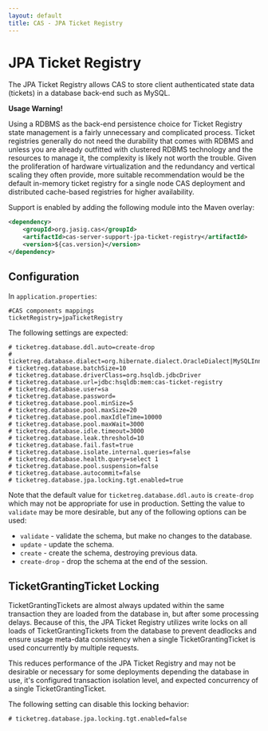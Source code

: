 ```yaml
---
layout: default
title: CAS - JPA Ticket Registry
---
```



# JPA Ticket Registry
The JPA Ticket Registry allows CAS to store client authenticated state
data (tickets) in a database back-end such as MySQL.

<div class="alert alert-warning"><strong>Usage Warning!</strong><p>Using a RDBMS as
the back-end persistence choice for Ticket Registry state management is a fairly unnecessary and complicated
process. Ticket registries generally do not need the durability that comes with RDBMS and unless
you are already outfitted with clustered RDBMS technology and the resources to manage it,
the complexity is likely not worth the trouble. Given the proliferation of hardware virtualization
and the redundancy and vertical scaling they often provide, more suitable recommendation would be
the default in-memory ticket registry for a single node CAS deployment and distributed cache-based
registries for higher availability.</p></div>

Support is enabled by adding the following module into the Maven overlay:

```xml
<dependency>
    <groupId>org.jasig.cas</groupId>
    <artifactId>cas-server-support-jpa-ticket-registry</artifactId>
    <version>${cas.version}</version>
</dependency>
```


## Configuration

In `application.properties`:

```properties
#CAS components mappings
ticketRegistry=jpaTicketRegistry
```

The following settings are expected:

```properties
# ticketreg.database.ddl.auto=create-drop
# ticketreg.database.dialect=org.hibernate.dialect.OracleDialect|MySQLInnoDBDialect|HSQLDialect
# ticketreg.database.batchSize=10
# ticketreg.database.driverClass=org.hsqldb.jdbcDriver
# ticketreg.database.url=jdbc:hsqldb:mem:cas-ticket-registry
# ticketreg.database.user=sa
# ticketreg.database.password=
# ticketreg.database.pool.minSize=5
# ticketreg.database.pool.maxSize=20
# ticketreg.database.pool.maxIdleTime=10000
# ticketreg.database.pool.maxWait=3000
# ticketreg.database.idle.timeout=3000
# ticketreg.database.leak.threshold=10
# ticketreg.database.fail.fast=true
# ticketreg.database.isolate.internal.queries=false
# ticketreg.database.health.query=select 1
# ticketreg.database.pool.suspension=false
# ticketreg.database.autocommit=false
# ticketreg.database.jpa.locking.tgt.enabled=true
```

Note that the default value for `ticketreg.database.ddl.auto` is `create-drop`
which may not be appropriate for use in production. Setting the value to
`validate` may be more desirable, but any of the following options can be used:

* `validate` - validate the schema, but make no changes to the database.
* `update` - update the schema.
* `create` - create the schema, destroying previous data.
* `create-drop` - drop the schema at the end of the session.

## TicketGrantingTicket Locking

TicketGrantingTickets are almost always updated within the same transaction they are loaded from the database in, but
after some processing delays. Because of this, the JPA Ticket Registry utilizes write locks on all loads of
TicketGrantingTickets from the database to prevent deadlocks and ensure usage meta-data consistency when a single
TicketGrantingTicket is used concurrently by multiple requests.

This reduces performance of the JPA Ticket Registry and may not be desirable or necessary for some deployments depending
the database in use, it's configured transaction isolation level, and expected concurrency of a single
TicketGrantingTicket.

The following setting can disable this locking behavior:

```properties
# ticketreg.database.jpa.locking.tgt.enabled=false
```
